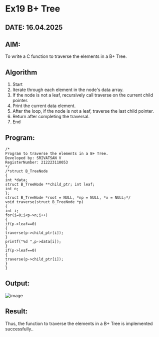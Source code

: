 # Ex19 B+ Tree
## DATE: 16.04.2025
## AIM:
To write a C function to traverse the elements in a B+ Tree.

## Algorithm
1. Start
2. Iterate through each element in the node's data array.
3. If the node is not a leaf, recursively call traverse on the current child pointer.
4. Print the current data element.
5. After the loop, if the node is not a leaf, traverse the last child pointer.
6. Return after completing the traversal.
7. End   

## Program:
```
/*
Program to traverse the elements in a B+ Tree.
Developed by: SRIVATSAN V
RegisterNumber: 212223110053
*/
/*struct B_TreeNode
{
int *data;
struct B_TreeNode **child_ptr; int leaf;
int n;
};
struct B_TreeNode *root = NULL, *np = NULL, *x = NULL;*/
void traverse(struct B_TreeNode *p)
{
int i;
for(i=0;i<p->n;i++)
{
if(p->leaf==0)
{
traverse(p->child_ptr[i]);
}
printf("%d ",p->data[i]);
}
if(p->leaf==0)
{
traverse(p->child_ptr[i]);
}
}
```

## Output:
![image](https://github.com/user-attachments/assets/0d0c78a5-8534-43d2-9dda-28bb78b92af2)



## Result:
Thus, the function to traverse the elements in a B+ Tree is implemented successfully..
